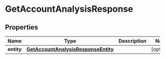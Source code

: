 

# GetAccountAnalysisResponse


## Properties

| Name | Type | Description | Notes |
|------------ | ------------- | ------------- | -------------|
|**entity** | [**GetAccountAnalysisResponseEntity**](GetAccountAnalysisResponseEntity.md) |  |  [optional] |




